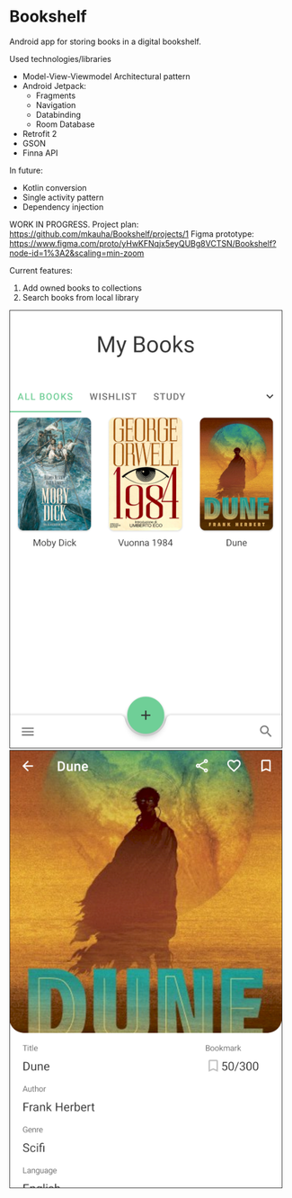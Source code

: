 # Bookshelf
Android app for storing books in a digital bookshelf. 

Used technologies/libraries
- Model-View-Viewmodel Architectural pattern
- Android Jetpack: 
  - Fragments
  - Navigation
  - Databinding
  - Room Database
- Retrofit 2
- GSON
- Finna API

In future:
- Kotlin conversion
- Single activity pattern
- Dependency injection
 


WORK IN PROGRESS.
Project plan: https://github.com/mkauha/Bookshelf/projects/1
Figma prototype: https://www.figma.com/proto/yHwKFNqjx5eyQUBg8VCTSN/Bookshelf?node-id=1%3A2&scaling=min-zoom

Current features:
1. Add owned books to collections
2. Search books from local library

![](https://raw.githubusercontent.com/mkauha/Bookshelf/master/images/mybooks-1.png)
![](https://raw.githubusercontent.com/mkauha/Bookshelf/master/images/details-1.png)




